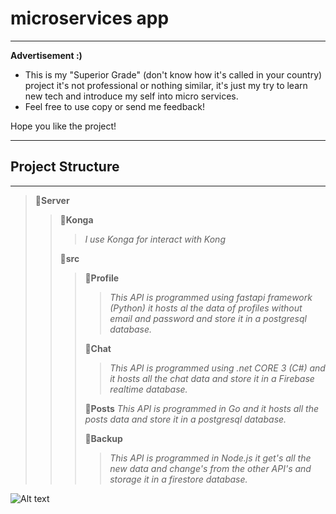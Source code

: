 # microservices app

---
__Advertisement :)__

- This is my "Superior Grade" (don't know how it's called in your country) project it's not professional or nothing similar, it's just my try to learn new tech and introduce my self into micro services.
- Feel free to use copy or send me feedback!

Hope you like the project!

---

## Project Structure
---

> 📂**Server**
> > 📂**Konga**
> > > *I use Konga for interact with Kong*
> >
> > 📂**src**
> > > 📂**Profile**
> > > > *This API is programmed using fastapi framework (Python) it hosts al the data of profiles without email and password and store it in a postgresql database.*
> > > 
> > > 📂**Chat**
> > > > *This API is programmed using .net CORE 3 (C#) and it hosts all the chat data and store it in a Firebase realtime database.*
> > >
> > > 📂**Posts**
> > > *This API is programmed in Go and it hosts all the posts data and store it in a postgresql database.*
> > >
> > > 📂**Backup**
> > > > *This API is programmed in Node.js it get's all the new data and change's from the other API's and storage it in a firestore database.*


![Alt text][id]

[id]: https://octodex.github.com/images/dojocat.jpg  "The Dojocat"




